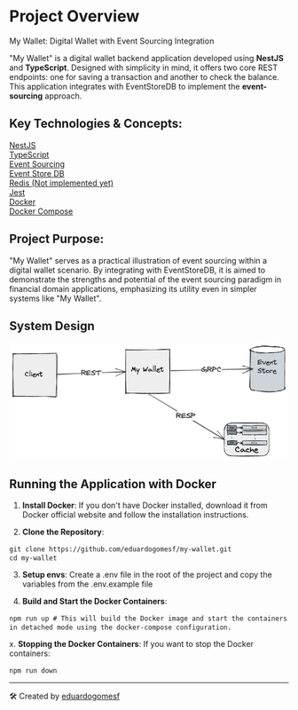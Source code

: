 # Project Overview
My Wallet: Digital Wallet with Event Sourcing Integration

"My Wallet" is a digital wallet backend application developed using **NestJS** and **TypeScript**. Designed with simplicity in mind, it offers two core REST endpoints: one for saving a transaction and another to check the balance. This application integrates with EventStoreDB to implement the **event-sourcing** approach.

## Key Technologies & Concepts:
[NestJS](https://nestjs.com/)  
[TypeScript](https://www.typescriptlang.org/)  
[Event Sourcing](https://www.eventstore.com/event-sourcing#:~:text=Event%20Sourcing%20is%20an%20architectural,effective%20architecture%20for%20their%20needs.)  
[Event Store DB](https://www.eventstore.com/)  
[Redis (Not implemented yet)](https://redis.io/)  
[Jest](https://jestjs.io/pt-BR/)  
[Docker](https://www.docker.com/)  
[Docker Compose](https://docs.docker.com/compose/)

## Project Purpose:
"My Wallet" serves as a practical illustration of event sourcing within a digital wallet scenario. By integrating with EventStoreDB, it is aimed to demonstrate the strengths and potential of the event sourcing paradigm in financial domain applications, emphasizing its utility even in simpler systems like "My Wallet".


## System Design
![Alt text](./docs/images/system-design.png)

## Running the Application with Docker
1. **Install Docker**:
If you don't have Docker installed, download it from Docker official website and follow the installation instructions.

2. **Clone the Repository**:
```
git clone https://github.com/eduardogomesf/my-wallet.git
cd my-wallet
```

3. **Setup envs**:
Create a .env file in the root of the project and copy the variables from the .env.example file

4. **Build and Start the Docker Containers**:
```
npm run up # This will build the Docker image and start the containers in detached mode using the docker-compose configuration.
```

x. **Stopping the Docker Containers**:
If you want to stop the Docker containers:
```
npm run down
```

---
🛠️ Created by [eduardogomesf](https://github.com/eduardogomesf)